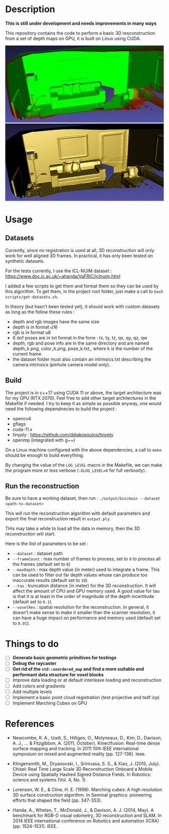 # Description

**This is still under development and needs improvements in many ways**

This repository contains the code to perform a basic 3D resconstruction from a set of depth maps on
GPU, it is built on Linux using CUDA.

![Output with weights](assets/result0.png)
![Output with shading](assets/result1.png)

# Usage
## Datasets

Currently, since no registration is used at all, 3D reconstruction will only work for well aligned
3D frames. In practical, it has only been tested on synthetic datasets.

For the tests currently, I use the ICL-NUIM dataset : 
https://www.doc.ic.ac.uk/~ahanda/VaFRIC/iclnuim.html

I added a few scripts to get them and format them so they can be used by this algorithm. To get 
them, in the project root folder, just make a call to `bash scripts/get-datasets.sh`.

In theory (but hasn't been tested yet), it should work with custom datasets as long as the follow
these rules :
 - depth and rgb images have the same size
 - depth is in format u16
 - rgb is in format u8
 - 6 dof poses are in txt format in the form : tx, ty, tz, qx, qy, qz, qw
 - depth, rgb and pose info are in the same directory and are named depth_k.png, color_k.png, 
pose_k.txt,, where k is the number of the current frame
 - the dataset folder must also contain an intrinsics.txt describing the camera intrinsics 
 (pinhole camera model only).

## Build

The project is in c++17 using CUDA 11 or above, the target architecture was for my GPU (RTX 2070).
Feel free to add other target architectures in the Makefile if needed.
I try to keep it as simple as possible anyway, one would need the following dependnecies to build
the project :
- opencv4
- gflags
- cuda-11.x
- tinyply : https://github.com/ddiakopoulos/tinyply
- openmp (integrated with g++)

On a Linux machine configured with the above dependencies, a call to `make` should be enough to 
build everything.

By changing the value of the `LOG_LEVEL` macro in the Makefile, we can make the program more or less
verbose (`-DLOG_LEVEL=0` for full verbosity).

## Run the reconstruction

Be sure to have a working dataset, then run :
`./output/bin/main --dataset <path-to-dataset>`

This will run the reconstruction algorithm with default parameters and export the final 
reconstruction result in `output.ply`.

THis may take a while to load all the data in memory, then the 3D reconstruction will start.

Here is the llist of parameters to be set :
- `--dataset` : dataset path
- `--frameCount` : max number of frames to process, set to `0` to process all the frames
    (default set to `0`)
- `--maxDepth` : max depth value (in meter) used to integrate a frame. This can be used to 
    filter out far depth values whose can produce too inaccurate results (default set to `10`).
- `--tau` : truncation distance (in meter) for the 3D reconstruction. It will affect the 
    amount of CPU and GPU memory used. A good value for tau is that it is at least in the order of
    magnitude of the depth incertitude (default set to `0.1`).
- `--voxelRes` : spatial resolution for the reconstruction. In general, it doesn't make sense to 
    make it smaller than the scanner resolution, it can have a huge impact on performance and memory 
    used (default set to `0.01`).

# Things to do

- [ ] **Generate basic geometric primitives for testings**
- [ ] **Debug the raycaster**
- [ ] **Get rid of the `std::unordered_map` and find a more suitable and performant data structure for voxel blocks**
- [ ] Improve data loading or at default interleave loading and reconstruction
- [ ] Add colors and gradients
- [ ] Add multiple levels
- [ ] Implement a basic point cloud registration (test projective and tsdf icp)
- [ ] Implement Marching Cubes on GPU

# References

- Newcombe, R. A., Izadi, S., Hilliges, O., Molyneaux, D., Kim, D., Davison, A. J., ... & Fitzgibbon, A. (2011, October). Kinectfusion: Real-time dense surface mapping and tracking. In 2011 10th IEEE international symposium on mixed and augmented reality (pp. 127-136). Ieee.

- Klingensmith, M., Dryanovski, I., Srinivasa, S. S., & Xiao, J. (2015, July). Chisel: Real Time Large Scale 3D Reconstruction Onboard a Mobile Device using Spatially Hashed Signed Distance Fields. In Robotics: science and systems (Vol. 4, No. 1).

- Lorensen, W. E., & Cline, H. E. (1998). Marching cubes: A high resolution 3D surface construction algorithm. In Seminal graphics: pioneering efforts that shaped the field (pp. 347-353).

- Handa, A., Whelan, T., McDonald, J., & Davison, A. J. (2014, May). A benchmark for RGB-D visual odometry, 3D reconstruction and SLAM. In 2014 IEEE international conference on Robotics and automation (ICRA) (pp. 1524-1531). IEEE.